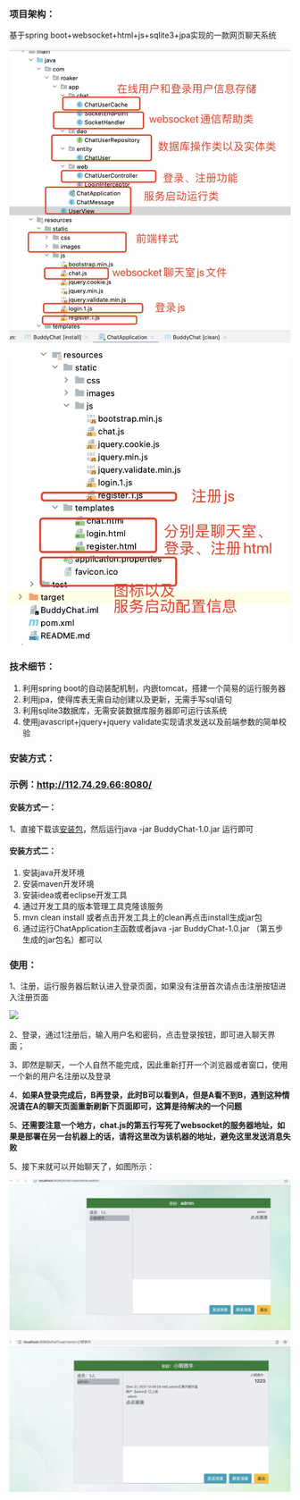 ### 项目架构：

基于spring boot+websocket+html+js+sqlite3+jpa实现的一款网页聊天系统

![](./imgs/overview1.jpeg)



![](./imgs/overview2.jpg)



### 技术细节：

1. 利用spring boot的自动装配机制，内嵌tomcat，搭建一个简易的运行服务器
2. 利用jpa，使得库表无需自动创建以及更新，无需手写sql语句
3. 利用sqlite3数据库，无需安装数据库服务器即可运行该系统
4. 使用javascript+jquery+jquery validate实现请求发送以及前端参数的简单校验

### 安装方式：

### 示例：http://112.74.29.66:8080/

#### 安装方式一：

1、直接下载该[安装包](https://github.com/Roaker666/BuddyChat/blob/master/releases/BuddyChat-1.0.jar)，然后运行java -jar BuddyChat-1.0.jar 运行即可

#### 安装方式二：

1. 安装java开发环境
2. 安装maven开发环境
3. 安装idea或者eclipse开发工具
4. 通过开发工具的版本管理工具克隆该服务
5. mvn clean install 或者点击开发工具上的clean再点击install生成jar包
6. 通过运行ChatApplication主函数或者java -jar BuddyChat-1.0.jar （第五步生成的jar包名）都可以

### 使用：

1、注册，运行服务器后默认进入登录页面，如果没有注册首次请点击注册按钮进入注册页面

![](/Users/raolei/IdeaProjects/PaperChat/imgs/register.jpg)

2、登录，通过1注册后，输入用户名和密码，点击登录按钮，即可进入聊天界面；

3、即然是聊天，一个人自然不能完成，因此重新打开一个浏览器或者窗口，使用一个新的用户名注册以及登录

4、**如果A登录完成后，B再登录，此时B可以看到A，但是A看不到B，遇到这种情况请在A的聊天页面重新刷新下页面即可，这算是待解决的一个问题**

5、**还需要注意一个地方，chat.js的第五行写死了websocket的服务器地址，如果是部署在另一台机器上的话，请将这里改为该机器的地址，避免这里发送消息失败**

5、接下来就可以开始聊天了，如图所示：

![](./imgs/chat1.jpeg)

![](./imgs/chat2.jpeg)

